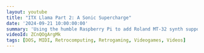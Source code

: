 ```yaml
---
layout: youtube
title: "ITX Llama Part 2: A Sonic Supercharge"
date: '2024-09-21 10:00:00:00'
summary: 'Using the humble Raspberry Pi to add Roland MT-32 synth support to the awesome ITX Llama PC.'
videoId: ZCnQOgArgMk
tags: [DOS, MIDI, Retrocomputing, Retrogaming, Videogames, Videos]
---
```


